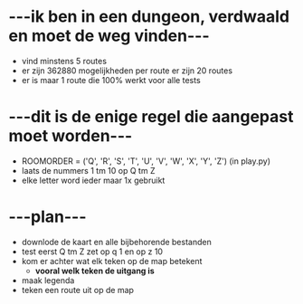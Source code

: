 # ---ik ben in een dungeon, verdwaald en moet de weg vinden---
- vind minstens 5 routes
- er zijn 362880 mogelijkheden per route er zijn 20 routes
- er is maar 1 route die 100% werkt voor alle tests
# ---dit is de enige regel die aangepast moet worden---
- ROOMORDER = ('Q', 'R', 'S', 'T', 'U', 'V', 'W', 'X', 'Y', 'Z') (in play.py)
- laats de nummers 1 tm 10 op Q tm Z
- elke letter word ieder maar 1x gebruikt
# ---plan---
- downlode de kaart en alle bijbehorende bestanden
- test eerst Q tm Z zet op q 1 en op z 10
- kom er achter wat elk teken op de map betekent
  - **vooral welk teken de uitgang is**
- maak legenda
- teken een route uit op de map
  
